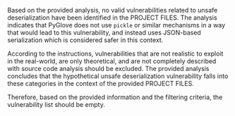 Based on the provided analysis, no valid vulnerabilities related to unsafe deserialization have been identified in the PROJECT FILES. The analysis indicates that PyGlove does not use `pickle` or similar mechanisms in a way that would lead to this vulnerability, and instead uses JSON-based serialization which is considered safer in this context.

According to the instructions, vulnerabilities that are not realistic to exploit in the real-world, are only theoretical, and are not completely described with source code analysis should be excluded. The provided analysis concludes that the hypothetical unsafe deserialization vulnerability falls into these categories in the context of the provided PROJECT FILES.

Therefore, based on the provided information and the filtering criteria, the vulnerability list should be empty.

```markdown